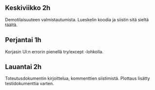 ## Keskiviikko 2h
Demotilaisuuteen valmistautumista. Lueskelin koodia ja siistin sitä sieltä täältä.

## Perjantai 1h
Korjasin UI:n errorin pienellä try/except -lohkolla.

## Lauantai 2h
Toteutusdokumentin kirjoittelua, kommenttien siistimistä. Plottaus lisätty testidokumenttia varten.
